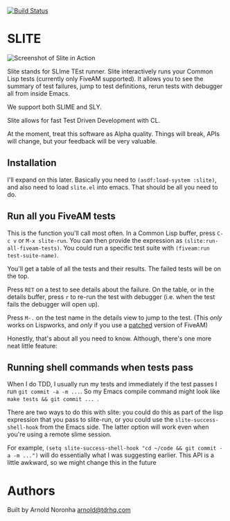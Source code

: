 [![Build Status](http://jenkins.tdrhq.com/buildStatus/icon?job=slite)](http://jenkins.tdrhq.com/job/slite/)

# SLITE

![Screenshot of Slite in Action](https://tdrhq.com/slite-screenshot.png)

Slite stands for SLIme TEst runner. Slite interactively runs your
Common Lisp tests (currently only FiveAM supported). It allows you to
see the summary of test failures, jump to test definitions, rerun
tests with debugger all from inside Emacs.

We support both SLIME and SLY.

Slite allows for fast Test Driven Development with CL.

At the moment, treat this software as Alpha quality. Things will
break, APIs will change, but your feedback will be very valuable.

## Installation

I'll expand on this later. Basically you need to `(asdf:load-system
:slite)`, and also need to load `slite.el` into emacs. That should be
all you need to do.

## Run all you FiveAM tests

This is the function you'll call most often. In a Common Lisp buffer,
press `C-c v` or `M-x slite-run`. You can then provide the expression
as `(slite:run-all-fiveam-tests)`. You could run a specific test suite
with `(fiveam:run test-suite-name)`.

You'll get a table of all the tests and their results. The failed
tests will be on the top.

Press `RET` on a test to see details about the failure. On the table,
or in the details buffer, press `r` to re-run the test with debugger
(i.e. when the test fails the debugger will open up).

Press `M-.` on the test name in the details view to jump to the
test. (This *only* works on Lispworks, and *only* if you use a
[patched](https://github.com/tdrhq/fiveam) version of FiveAM)

Honestly, that's about all you need to know. Although, there's one
more neat little feature:


## Running shell commands when tests pass

When I do TDD, I usually run my tests and immediately if the test
passes I run `git commit -a -m ...`. So my Emacs compile command might
look like `make tests && git commit ... `.

There are two ways to do this with slite: you could do this as part of
the lisp expression that you pass to slite-run, or you could use the
`slite-success-shell-hook` from the Emacs side. The latter option will
work even when you're using a remote slime session.

For example, `(setq slite-success-shell-hook "cd ~/code && git commit
-a -m ...")` will do essentially what I was suggesting earlier. This
API is a little awkward, so we might change this in the future

# Authors

Built by Arnold Noronha <arnold@tdrhq.com>
